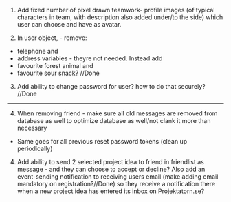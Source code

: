 1. Add fixed number of pixel drawn teamwork- profile images (of typical characters in team, with description also added under/to the side) which user can choose and have as avatar.


2. In user object, - remove: 
- telephone and 
- address variables - theyre not needed. 
Instead add 
- favourite forest animal and 
- favourite sour snack?          //Done


3. Add ability to change password for user? how to do that securely?  //Done

------------------------------------------------------------------------------------

4. When removing friend - make sure all old messages are removed from database as well to optimize database as well/not clank it more than necessary
 - Same goes for all previous reset password tokens (clean up periodically)






4. Add ability to send 2 selected project idea to friend in friendlist as message - and they can choose to accept or decline? Also add an event-sending notification to receiving users email (make adding email mandatory on registration?//Done) so they receive a notification there when a new project idea has entered its inbox on Projektatorn.se?